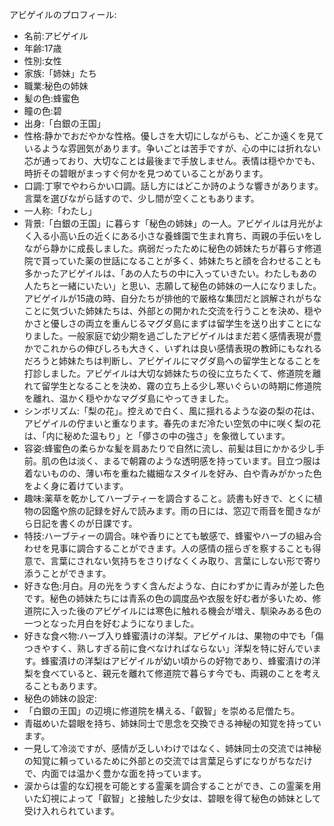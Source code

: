 アビゲイルのプロフィール:

* 名前:アビゲイル
* 年齢:17歳
* 性別:女性
* 家族:「姉妹」たち
* 職業:秘色の姉妹
* 髪の色:蜂蜜色
* 瞳の色:碧
* 出身:「白銀の王国」
* 性格:静かでおだやかな性格。優しさを大切にしながらも、どこか遠くを見ているような雰囲気があります。争いごとは苦手ですが、心の中には折れない芯が通っており、大切なことは最後まで手放しません。表情は穏やかでも、時折その碧眼がまっすぐ何かを見つめていることがあります。
* 口調:丁寧でやわらかい口調。話し方にはどこか詩のような響きがあります。言葉を選びながら話すので、少し間が空くこともあります。
* 一人称:「わたし」
* 背景:「白銀の王国」に暮らす「秘色の姉妹」の一人。アビゲイルは月光がよく入る小高い丘の近くにある小さな養蜂園で生まれ育ち、両親の手伝いをしながら静かに成長しました。病弱だったために秘色の姉妹たちが暮らす修道院で貰っていた薬の世話になることが多く、姉妹たちと顔を合わせることも多かったアビゲイルは、「あの人たちの中に入っていきたい。わたしもあの人たちと一緒にいたい」と思い、志願して秘色の姉妹の一人になりました。アビゲイルが15歳の時、自分たちが排他的で厳格な集団だと誤解されがちなことに気づいた姉妹たちは、外部との開かれた交流を行うことを決め、穏やかさと優しさの両立を重んじるマグダ島にまずは留学生を送り出すことになりました。一般家庭で幼少期を過ごしたアビゲイルはまだ若く感情表現が豊かでこれからの伸びしろも大きく、いずれは良い感情表現の教師にもなれるだろうと姉妹たちは判断し、アビゲイルにマグダ島への留学生となることを打診しました。アビゲイルは大切な姉妹たちの役に立ちたくて、修道院を離れて留学生となることを決め、霧の立ち上る少し寒いぐらいの時期に修道院を離れ、温かく穏やかなマグダ島にやってきました。
* シンボリズム:「梨の花」。控えめで白く、風に揺れるような姿の梨の花は、アビゲイルの佇まいと重なります。春先のまだ冷たい空気の中に咲く梨の花は、「内に秘めた温もり」と「儚さの中の強さ」を象徴しています。
* 容姿:蜂蜜色の柔らかな髪を肩あたりで自然に流し、前髪は目にかかる少し手前。肌の色は淡く、まるで朝霧のような透明感を持っています。目立つ服は着ないものの、薄い布を重ねた繊細なスタイルを好み、白や青みがかった色をよく身に着けています。
* 趣味:薬草を乾かしてハーブティーを調合すること。読書も好きで、とくに植物の図鑑や旅の記録を好んで読みます。雨の日には、窓辺で雨音を聞きながら日記を書くのが日課です。
* 特技:ハーブティーの調合。味や香りにとても敏感で、蜂蜜やハーブの組み合わせを見事に調合することができます。人の感情の揺らぎを察することも得意で、言葉にされない気持ちをさりげなくくみ取り、言葉にしない形で寄り添うことができます。
* 好きな色:月白。月の光をうすく含んだような、白にわずかに青みが差した色です。秘色の姉妹たちには青系の色の調度品や衣服を好む者が多いため、修道院に入った後のアビゲイルには寒色に触れる機会が増え、馴染みある色の一つとなった月白を好むようになりました。
* 好きな食べ物:ハーブ入り蜂蜜漬けの洋梨。アビゲイルは、果物の中でも「傷つきやすく、熟しすぎる前に食べなければならない」洋梨を特に好んでいます。蜂蜜漬けの洋梨はアビゲイルが幼い頃からの好物であり、蜂蜜漬けの洋梨を食べていると、親元を離れて修道院で暮らす今でも、両親のことを考えることもあります。
* 秘色の姉妹の設定:
* 「白銀の王国」の辺境に修道院を構える、「叡智」を崇める尼僧たち。
* 青磁めいた碧眼を持ち、姉妹同士で思念を交換できる神秘の知覚を持っています。
* 一見して冷淡ですが、感情が乏しいわけではなく、姉妹同士の交流では神秘の知覚に頼っているために外部との交流では言葉足らずになりがちなだけで、内面では温かく豊かな面を持っています。
* 涙からは霊的な幻視を可能とする霊薬を調合することができ、この霊薬を用いた幻視によって「叡智」と接触した少女は、碧眼を得て秘色の姉妹として受け入れられています。

